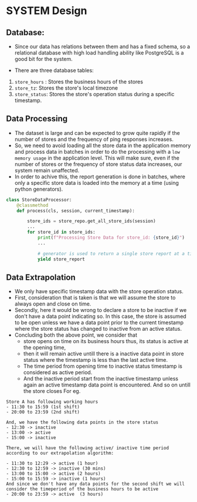 # SYSTEM Design


## Database:

- Since our data has relations between them and has a fixed schema, so a relational database with high load handling ability like PostgreSQL is a good bit for the system.

- There are three database tables:

1. `store_hours` : Stores the business hours of the stores
2. `store_tz`: Stores the store's local timezone
3. `store_status`: Stores the store's operation status during a specific timestamp.



## Data Processing

- The dataset is large and can be expected to grow quite rapidly if the number of stores and the frequency of ping responses increases. 
- So, we need to avoid loading all the store data in the application memory and process data in batches in order to do the processing with a `low memory usage` in the application level. This will make sure, even if the number of stores or the frequency of store status data increases, our system remain unaffected.
- In order to achive this, the report generation is done in batches, where only a specific store data is loaded into the memory at a time (using python generators).

```python
class StoreDataProcessor:
    @classmethod
    def process(cls, session, current_timestamp):

        store_ids = store_repo.get_all_store_ids(session)
        ...
        for store_id in store_ids:
            print(f"Processing Store Data for store_id: {store_id}")
            ...

            # generator is used to return a single store report at a time
            yield store_report 
```


## Data Extrapolation

- We only have specific timestamp data with the store operation status.
- First, consideration that is taken is that we will assume the store to always open and close on time.
- Secondly, here it would be wrong to declare a store to be inactive if we don't have a data point indicating so. In this case, the store is assumed to be open unless we have a data point prior to the current timestamp where the store status has changed to inactive from an active status.
- Concluding both the above point, we consider that 
    - store opens on time on its business hours thus, its status is active at the opening time, 
    - then it will remain active untill there is a inactive data point in store status where the timestamp is less than the last active time. 
    - The time period from opening time to inactive status timestamp is considered as active period.
    - And the inactive period start from the inactive timestamp unless again an active timestamp data point is encountered. And so on untill the store closes
For eg.
```
Store A has following working hours
- 11:30 to 15:59 (1st shift)
- 20:00 to 23:59 (2nd shift)

And, we have the following data points in the store status
- 12:30 -> inactive
- 13:00 -> active
- 15:00 -> inactive

There, we will have the following active/ inactive time period according to our extrapolation algorithm:

- 11:30 to 12:29 -> active (1 hour)
- 12:30 to 12:59 -> inactive (30 mins)
- 13:00 to 15:00 -> active (2 hours)
- 15:00 to 15:59 -> inactive (1 hours)
And since we don't have any data points for the second shift we will consider the timeperiod of the business hours to be active
- 20:00 to 23:59 -> active  (3 hours)
```

